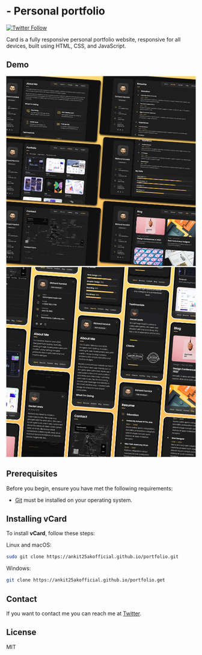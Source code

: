 # - Personal portfolio




[![Twitter Follow](https://img.shields.io/twitter/follow/Ankitofficial25?style=social)](https://twitter.com/intent/follow?screen_name=Ankitofficial25)


Card is a fully responsive personal portfolio website, responsive for all devices, built using HTML, CSS, and JavaScript.

## Demo

![Card Desktop Demo](./website-demo-image/desktop.png "Desktop Demo")
![Card Mobile Demo](./website-demo-image/mobile.png "Mobile Demo")

## Prerequisites

Before you begin, ensure you have met the following requirements:

* [Git](https://git-scm.com/downloads "Download Git") must be installed on your operating system.

## Installing vCard

To install **vCard**, follow these steps:

Linux and macOS:

```bash
sudo git clone https://ankit25akofficial.github.io/portfolio.git
```

Windows:

```bash
git clone https://ankit25akofficial.github.io/portfolio.get
```

## Contact

If you want to contact me you can reach me at [Twitter](https://twitter.com/Ankitofficial25).

## License

MIT
